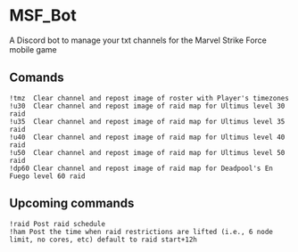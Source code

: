 # MSF_Bot

A Discord bot to manage your txt channels for the Marvel Strike Force mobile game

## Comands
```
!tmz  Clear channel and repost image of roster with Player's timezones
!u30  Clear channel and repost image of raid map for Ultimus level 30 raid
!u35  Clear channel and repost image of raid map for Ultimus level 35 raid
!u40  Clear channel and repost image of raid map for Ultimus level 40 raid
!u50  Clear channel and repost image of raid map for Ultimus level 50 raid
!dp60 Clear channel and repost image of raid map for Deadpool's En Fuego level 60 raid
```

## Upcoming commands
```
!raid Post raid schedule
!ham Post the time when raid restrictions are lifted (i.e., 6 node limit, no cores, etc) default to raid start+12h
```
